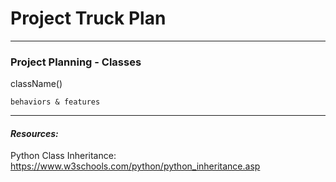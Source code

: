 # Project Truck Plan
****
### Project Planning - Classes
className()

    behaviors & features

****

#### *Resources:*
Python Class Inheritance: https://www.w3schools.com/python/python_inheritance.asp